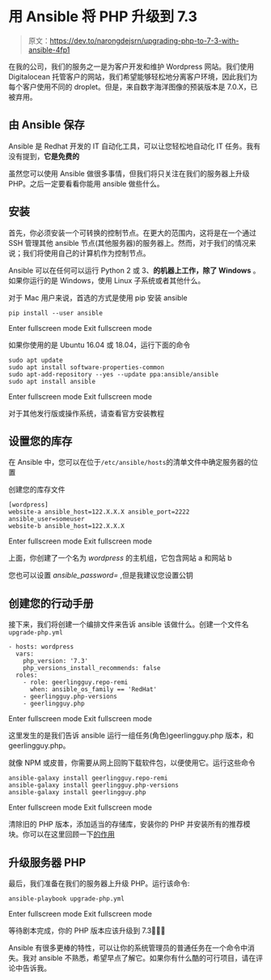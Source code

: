 # 用 Ansible 将 PHP 升级到 7.3

> 原文：<https://dev.to/narongdejsrn/upgrading-php-to-7-3-with-ansible-4fp1>

在我的公司，我们的服务之一是为客户开发和维护 Wordpress 网站。我们使用 Digitalocean 托管客户的网站，我们希望能够轻松地分离客户环境，因此我们为每个客户使用不同的 droplet。但是，来自数字海洋图像的预装版本是 7.0.X，已被弃用。

## 由 Ansible 保存

Ansible 是 Redhat 开发的 IT 自动化工具，可以让您轻松地自动化 IT 任务。我有没有提到，**它是免费的**

虽然您可以使用 Ansible 做很多事情，但我们将只关注在我们的服务器上升级 PHP。之后一定要看看你能用 ansible 做些什么。

## 安装

首先，你必须安装一个可转换的控制节点。在更大的范围内，这将是在一个通过 SSH 管理其他 ansible 节点(其他服务器)的服务器上。然而，对于我们的情况来说；我们将使用自己的计算机作为控制节点。

Ansible 可以在任何可以运行 Python 2 或 3、**的机器上工作，除了 Windows** 。如果你运行的是 Windows，使用 Linux 子系统或者其他什么。

对于 Mac 用户来说，首选的方式是使用 pip
安装 ansible

```
pip install --user ansible 
```

Enter fullscreen mode Exit fullscreen mode

如果你使用的是 Ubuntu 16.04 或 18.04，运行下面的命令

```
sudo apt update
sudo apt install software-properties-common
sudo apt-add-repository --yes --update ppa:ansible/ansible
sudo apt install ansible 
```

Enter fullscreen mode Exit fullscreen mode

对于其他发行版或操作系统，请查看官方安装教程

## 设置您的库存

在 Ansible 中，您可以在位于`/etc/ansible/hosts`的清单文件中确定服务器的位置

创建您的库存文件

```
[wordpress]
website-a ansible_host=122.X.X.X ansible_port=2222 ansible_user=someuser
website-b ansible_host=122.X.X.X 
```

Enter fullscreen mode Exit fullscreen mode

上面，你创建了一个名为 *wordpress* 的主机组，它包含网站 a 和网站 b

您也可以设置 *ansible_password=* ,但是我建议您设置公钥

## 创建您的行动手册

接下来，我们将创建一个编排文件来告诉 ansible 该做什么。创建一个文件名`upgrade-php.yml`

```
- hosts: wordpress
  vars:
    php_version: '7.3'
    php_versions_install_recommends: false
  roles:
    - role: geerlingguy.repo-remi
      when: ansible_os_family == 'RedHat'
    - geerlingguy.php-versions
    - geerlingguy.php 
```

Enter fullscreen mode Exit fullscreen mode

这里发生的是我们告诉 ansible 运行一组任务(角色)geerlingguy.php 版本，和 geerlingguy.php。

就像 NPM 或皮普，你需要从网上回购下载软件包，以便使用它。运行这些命令

```
ansible-galaxy install geerlingguy.repo-remi
ansible-galaxy install geerlingguy.php-versions
ansible-galaxy install geerlingguy.php 
```

Enter fullscreen mode Exit fullscreen mode

清除旧的 PHP 版本，添加适当的存储库，安装你的 PHP 并安装所有的推荐模块。你可以在这里回顾一下[的作用](https://github.com/geerlingguy/ansible-role-php-versions/blob/master/tasks/main.yml)

## 升级服务器 PHP

最后，我们准备在我们的服务器上升级 PHP。运行该命令:

```
ansible-playbook upgrade-php.yml 
```

Enter fullscreen mode Exit fullscreen mode

等待剧本完成，你的 PHP 版本应该升级到 7.3🎉🎉🎉

Ansible 有很多更棒的特性，可以让你的系统管理员的普通任务在一个命令中消失。我对 ansible 不熟悉，希望早点了解它。如果你有什么酷的可行项目，请在评论中告诉我。